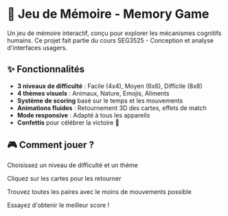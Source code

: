 # 🧠 Jeu de Mémoire - Memory Game

Un jeu de mémoire interactif, conçu pour explorer les mécanismes cognitifs humains. Ce projet fait partie du cours SEG3525 - Conception et analyse d'interfaces usagers.


## ✨ Fonctionnalités

- **3 niveaux de difficulté** : Facile (4x4), Moyen (6x6), Difficile (8x8)
- **4 thèmes visuels** : Animaux, Nature, Emojis, Aliments
- **Système de scoring** basé sur le temps et les mouvements
- **Animations fluides** : Retournement 3D des cartes, effets de match
- **Mode responsive** : Adapté à tous les appareils
- **Confettis** pour célébrer la victoire 🎉

## 🎮 Comment jouer ?
Choisissez un niveau de difficulté et un thème

Cliquez sur les cartes pour les retourner

Trouvez toutes les paires avec le moins de mouvements possible

Essayez d'obtenir le meilleur score !

